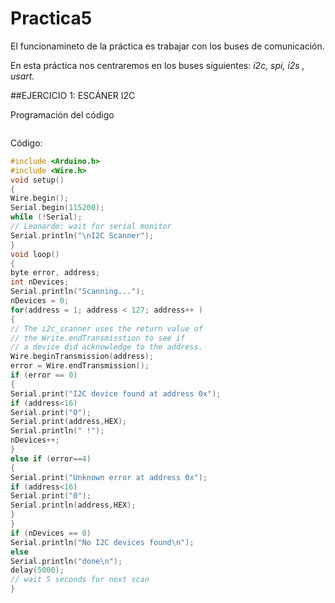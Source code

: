 # Practica5
El funcionamineto de la práctica es trabajar con los buses de comunicación.

En esta práctica nos centraremos en los buses siguientes: *i2c, spi, i2s , usart.*

##EJERCICIO 1: ESCÁNER I2C

Programación del código 
```c++

```
Código:

```c++
#include <Arduino.h>
#include <Wire.h>
void setup()
{
Wire.begin();
Serial.begin(115200);
while (!Serial);
// Leonardo: wait for serial monitor
Serial.println("\nI2C Scanner");
}
void loop()
{
byte error, address;
int nDevices;
Serial.println("Scanning...");
nDevices = 0;
for(address = 1; address < 127; address++ )
{
// The i2c_scanner uses the return value of
// the Write.endTransmisstion to see if
// a device did acknowledge to the address.
Wire.beginTransmission(address);
error = Wire.endTransmission();
if (error == 0)
{
Serial.print("I2C device found at address 0x");
if (address<16)
Serial.print("0");
Serial.print(address,HEX);
Serial.println(" !");
nDevices++;
}
else if (error==4)
{
Serial.print("Unknown error at address 0x");
if (address<16)
Serial.print("0");
Serial.println(address,HEX);
}
}
if (nDevices == 0)
Serial.println("No I2C devices found\n");
else
Serial.println("done\n");
delay(5000);
// wait 5 seconds for next scan
}

```



